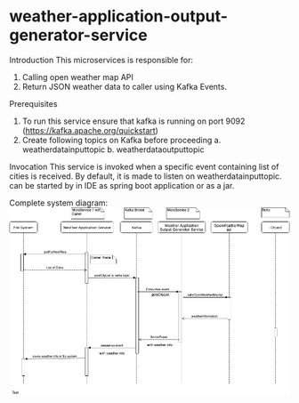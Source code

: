 # weather-application-output-generator-service

Introduction
This microservices is responsible for:
1. Calling open weather map API
2. Return JSON weather data to caller using Kafka Events.

Prerequisites
1. To run this service ensure that kafka is running on port 9092 (https://kafka.apache.org/quickstart)
2. Create following topics on Kafka before proceeding
   a. weatherdatainputtopic
   b. weatherdataoutputtopic
   
Invocation
This service is invoked when a specific event containing list of cities is received.
By default, it is made to listen on weatherdatainputtopic.
can be started by in IDE as spring boot application or as a jar.

Complete system diagram:
![alt text](https://github.com/saurabhku/weather-application-service/blob/master/images/SeqDiagram.jpg)
